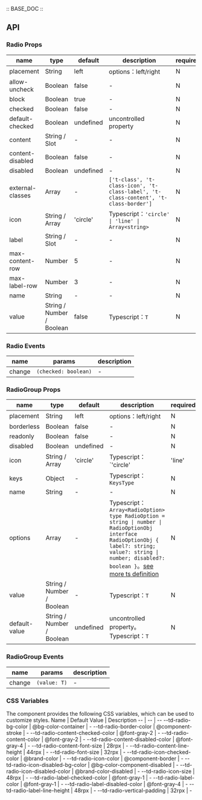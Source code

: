 :: BASE_DOC ::

## API
### Radio Props

name | type | default | description | required
-- | -- | -- | -- | --
placement | String | left | options：left/right | N
allow-uncheck | Boolean | false | \- | N
block | Boolean | true | \- | N
checked | Boolean | false | \- | N
default-checked | Boolean | undefined | uncontrolled property | N
content | String / Slot | - | \- | N
content-disabled | Boolean | false | \- | N
disabled | Boolean | undefined | \- | N
external-classes | Array | - | `['t-class', 't-class-icon', 't-class-label', 't-class-content', 't-class-border']` | N
icon | String / Array | 'circle' | Typescript：`'circle' \| 'line' \| Array<string>` | N
label | String / Slot | - | \- | N
max-content-row | Number | 5 | \- | N
max-label-row | Number | 3 | \- | N
name | String | - | \- | N
value | String / Number / Boolean | false | Typescript：`T` | N

### Radio Events

name | params | description
-- | -- | --
change | `(checked: boolean)` | \-

### RadioGroup Props

name | type | default | description | required
-- | -- | -- | -- | --
placement | String | left | options：left/right | N
borderless | Boolean | false | \- | N
readonly | Boolean | false | \- | N
disabled | Boolean | undefined | \- | N
icon | String / Array | 'circle' | Typescript：`'circle' | 'line' | Array<string>` | N
keys | Object | - | Typescript：`KeysType` | N
name | String | - | \- | N
options | Array | - | Typescript：`Array<RadioOption>` `type RadioOption = string \| number \| RadioOptionObj` `interface RadioOptionObj { label?: string; value?: string \| number; disabled?: boolean }`。[see more ts definition](https://github.com/Tencent/tdesign-miniprogram/tree/develop/src/radio-group/type.ts) | N
value | String / Number / Boolean | - | Typescript：`T` | N
default-value | String / Number / Boolean | undefined | uncontrolled property。Typescript：`T` | N

### RadioGroup Events

name | params | description
-- | -- | --
change | `(value: T)` | \-


### CSS Variables
The component provides the following CSS variables, which can be used to customize styles.
Name | Default Value | Description 
-- | -- | --
--td-radio-bg-color | @bg-color-container | - 
--td-radio-border-color | @component-stroke | - 
--td-radio-content-checked-color | @font-gray-2 | - 
--td-radio-content-color | @font-gray-2 | - 
--td-radio-content-disabled-color | @font-gray-4 | - 
--td-radio-content-font-size | 28rpx | - 
--td-radio-content-line-height | 44rpx | - 
--td-radio-font-size | 32rpx | - 
--td-radio-icon-checked-color | @brand-color | - 
--td-radio-icon-color | @component-border | - 
--td-radio-icon-disabled-bg-color | @bg-color-component-disabled | - 
--td-radio-icon-disabled-color | @brand-color-disabled | - 
--td-radio-icon-size | 48rpx | - 
--td-radio-label-checked-color | @font-gray-1 | - 
--td-radio-label-color | @font-gray-1 | - 
--td-radio-label-disabled-color | @font-gray-4 | - 
--td-radio-label-line-height | 48rpx | - 
--td-radio-vertical-padding | 32rpx | - 
